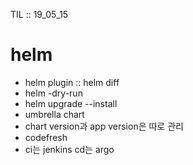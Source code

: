 TIL :: 19_05_15

# helm
- helm plugin :: helm diff
- helm -dry-run
- helm upgrade --install
- umbrella chart
- chart version과 app version은 따로 관리
- codefresh
- ci는 jenkins cd는 argo